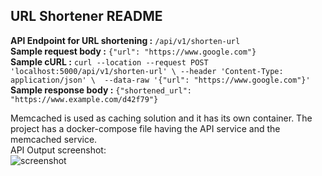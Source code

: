 ## URL Shortener README


**API Endpoint for URL shortening :** `/api/v1/shorten-url` <br/>
**Sample request body :** `{"url": "https://www.google.com"}` <br/>
**Sample cURL :** `curl --location --request POST 'localhost:5000/api/v1/shorten-url' \ --header 'Content-Type: application/json' \  --data-raw '{"url": "https://www.google.com"}'` <br/>
**Sample response body :** `{"shortened_url": "https://www.example.com/d42f79"}`


Memcached is used as caching solution and it has its own container.
The project has a docker-compose file having the API service and the memcached service. <br/>
API Output screenshot: <br/>
![screenshot](https://github.com/Deltapimol/url_shortener_assignment/blob/master/screenshot/API_Request.png)

